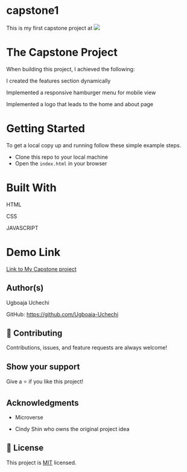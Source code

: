 # capstone1

This is my first capstone project at ![](https://img.shields.io/badge/Microverse-blueviolet)

# The Capstone Project

When building this project, I achieved the following:

I created the features section dynamically

Implemented a responsive hamburger menu for mobile view

Implemented a logo that leads to the home and about page

# Getting Started

To get a local copy up and running follow these simple example steps.

- Clone this repo to your local machine
- Open the `index.html` in your browser

# Built With

HTML

CSS

JAVASCRIPT

# Demo Link

 [Link to My Capstone project](https://ugboaja-uchechi.github.io/capstone1/)

## Author(s)
Ugboaja Uchechi

GitHub: https://github.com/Ugboaja-Uchechi

## 🤝 Contributing

Contributions, issues, and feature requests are always welcome!

## Show your support

Give a ⭐️ if you like this project!

## Acknowledgments

- Microverse

- Cindy Shin who owns the original project idea

## 📝 License

This project is [MIT](./MIT.md) licensed.
